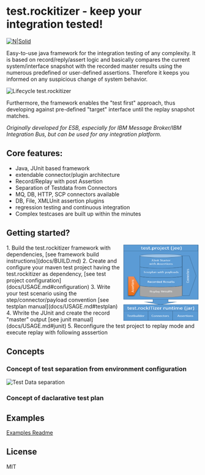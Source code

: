 # test.rockitizer - keep your integration tested!  
[![N|Solid](http://www.rockit.consulting/images/logo-fixed.png)](http://www.rockit.consulting)

Easy-to-use java framework for the integration testing of any complexity. It is based on record/reply/assert logic and basically compares the current system/interface snapshot with the recorded master results using the numerous predefined or user-defined assertions. Therefore it keeps you informed on any suspicious change of system behavior.

![Lifecycle test.rockitizer](http://www.rockit.consulting/images/github/test_rockitizer_lifecycle.PNG "Lifecycle test.rockitizer;IBM Integration Bus; Integration testing; Test framework;test.rockitizer")

Furthermore, the framework enables the "test first" approach, thus developing against pre-defined "target" interface until the replay snapshot matches.

*Originally developed for ESB, especially for IBM Message Broker/IBM Integration Bus, but can be used for any integration platform.* 

## Core features: 
  - Java, JUnit based framework
  - extendable connector/plugin architecture
  - Record/Replay with post Assertion
  - Separation of Testdata from Connectors
  - MQ, DB, HTTP, SCP connectors available
  - DB, File, XMLUnit assertion plugins
  - regression testing and continuous integration
  - Complex testcases are built up within the minutes


## Getting started?
<img alt="test rockitizer architecture" src="docs/img/architecture_with_dependency_new.png" width="200" height="200" align="right"/>
1. Build the test.rockitizer framework with dependencies, [see framework build instructions](docs/BUILD.md)
2. Create and configure your maven test project having the test.rockitizer as dependency, [see test project configuration](docs/USAGE.md#configuration)
3. Write your test scenario using the step/connector/payload convention [see testplan manual](docs/USAGE.md#testplan)
4. Whrite the JUnit and create the record "master" output [see junit manual](docs/USAGE.md#junit)
5. Reconfigure the test project to replay mode and execute replay with following asssertion


## Concepts
### Concept of test separation from environment configuration

![Test Data separation](http://www.rockit.consulting/images/github/test_rockitizer_process.PNG "Test Data separation;IBM Integration Bus; Integration testing; Test framework;test.rockitizer")

### Concept of daclarative test plan


## Examples
[Examples Readme](examples/README.md)



License
----

MIT

